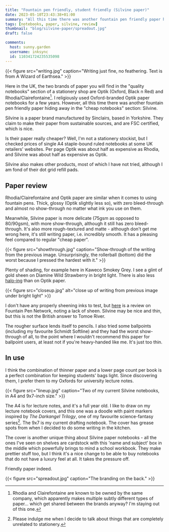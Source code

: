 ```yaml
---
title: "Fountain pen friendly, student friendly (Silvine paper)"
date: 2023-05-10T23:43:38+01:00
summary: "All this time there was another fountain pen friendly paper hiding away in the 'cheap notebooks' section."
tags: [notebooks, paper, silvine, review]
thumbnail: "blog/silvine-paper/spreadout.jpg"
draft: false

comments:
  host: sunny.garden
  username: inksync
  id: 110341724235535098
---
```


{{< figure src="writing.jpg" caption="Writing just fine, no feathering. Text is from A Wizard of Earthsea." >}}

Here in the UK, the two brands of paper you will find in the "quality notebooks" section of a stationery shop are Optik (Oxford, Black n Red) and Rhodia/Clairefontaine[^1]. I religiously used Oxford-branded Optik paper notebooks for a few years. However, all this time there was another fountain pen friendly paper hiding away in the "cheap notebooks" section: Silvine.

Silvine is a paper brand manufactured by Sinclairs, based in Yorkshire. They claim to make their paper from sustainable sources, and are FSC certified, which is nice.

Is their paper really cheaper? Well, I'm not a stationery stockist, but I checked prices of single A4 staple-bound ruled notebooks at some UK retailers' websites. Per page Optik was about half as expensive as Rhodia, and Silvine was about half as expensive as Optik.

Silvine also makes other products, most of which I have not tried, although I am fond of their dot grid refill pads.

## Paper review

Rhodia/Clairefontaine and Optik paper are similar when it comes to using fountain pens. Thick, glossy (Optik slightly less so), with zero bleed-through and almost no show-through no matter what ink you use on them.

Meanwhile, Silvine paper is more delicate (75gsm as opposed to 80/90gsm), with more show-through, although it still has zero bleed-through. It's also more rough-textured and matte - although don't get me wrong here, it's still writing paper, i.e. incredibly smooth. It has a pleasing feel compared to regular "cheap paper".

{{< figure src="showthrough.jpg" caption="Show-through of the writing from the previous image. Unsurprisingly, the rollerball (bottom) did the worst because I pressed the hardest with it." >}}

Plenty of shading, for example here in Kaweco Smokey Grey. I see a glint of gold sheen on Diamine Wild Strawberry in bright light. There is also less [halo-ing](https://www.fountainpennetwork.com/forum/topic/329891-halo-ing-inks/) than on Optik paper.

{{< figure src="closeup.jpg" alt="close up of writing from previous image under bright light" >}}

I don't have any properly sheening inks to test, but [here](https://www.fountainpennetwork.com/forum/topic/312374-silvine-originals-memo-book/) is a review on Fountain Pen Network, noting a lack of sheen. Silvine may be nice and thin, but this is not the British answer to Tomoe River.

The rougher surface lends itself to pencils. I also tried some ballpoints (including my favourite Schmidt Softline) and they had the worst show-through of all, to the point where I wouldn't recommend this paper for ballpoint users, at least not if you're heavy-handed like me. It's just too thin.

## In use

I think the combination of thinner paper and a lower page count per book is a perfect combination for keeping students' bags light. Since discovering them, I prefer them to my Oxfords for university lecture notes.

{{< figure src="lineup.jpg" caption="Two of my current Silvine notebooks, in A4 and 9x7-inch size." >}}

The A4 is for lecture notes, and it's a full year old. I like to draw on my lecture notebook covers, and this one was a doodle with paint markers inspired by _The Darkangel Trilogy_, one of my favourite science-fantasy series[^2]. The 9x7 is my current drafting notebook. The cover has grease spots from when I decided to do some writing in the kitchen.

The cover is another unique thing about Silvine paper notebooks - all the ones I've seen on shelves are cardstock with this 'name and subject' box in the middle which powerfully brings to mind a school workbook. They make prettier stuff too, but I think it's a nice change to be able to buy notebooks that do not have a luxury feel at all. It takes the pressure off.

Friendly paper indeed.

{{< figure src="spreadout.jpg" caption="The branding on the back." >}}

[^1]: Rhodia and Clairefontaine are known to be owned by the same company, which apparently makes multiple subtly different types of paper... which get shared between the brands anyway? I'm staying out of this one.

[^2]: Please indulge me when I decide to talk about things that are completely unrelated to stationery.
